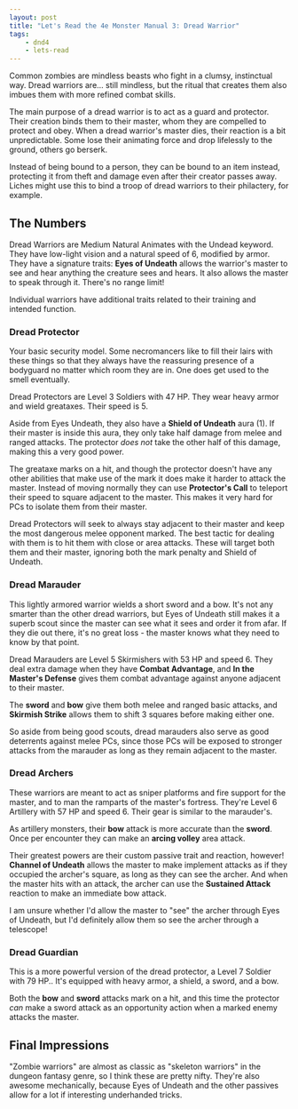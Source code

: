 ```yaml
---
layout: post
title: "Let's Read the 4e Monster Manual 3: Dread Warrior"
tags:
    - dnd4
    - lets-read
---
```


Common zombies are mindless beasts who fight in a clumsy, instinctual way. Dread
warriors are... still mindless, but the ritual that creates them also imbues
them with more refined combat skills.

The main purpose of a dread warrior is to act as a guard and protector. Their
creation binds them to their master, whom they are compelled to protect and
obey. When a dread warrior's master dies, their reaction is a bit
unpredictable. Some lose their animating force and drop lifelessly to the
ground, others go berserk.

Instead of being bound to a person, they can be bound to an item instead,
protecting it from theft and damage even after their creator passes away. Liches
might use this to bind a troop of dread warriors to their philactery, for
example.

## The Numbers

Dread Warriors are Medium Natural Animates with the Undead keyword. They have
low-light vision and a natural speed of 6, modified by armor. They have a
signature traits: **Eyes of Undeath** allows the warrior's master to see and
hear anything the creature sees and hears. It also allows the master to speak
through it. There's no range limit!

Individual warriors have additional traits related to their training and
intended function.


### Dread Protector

Your basic security model. Some necromancers like to fill their lairs with these
things so that they always have the reassuring presence of a bodyguard no matter
which room they are in. One does get used to the smell eventually.

Dread Protectors are Level 3 Soldiers with 47 HP. They wear heavy armor and
wield greataxes. Their speed is 5.

Aside from Eyes Undeath, they also have a **Shield of Undeath** aura (1). If
their master is inside this aura, they only take half damage from melee and
ranged attacks. The protector _does not_ take the other half of this damage,
making this a very good power.

The greataxe marks on a hit, and though the protector doesn't have any other
abilities that make use of the mark it does make it harder to attack the
master. Instead of moving normally they can use **Protector's Call** to teleport
their speed to square adjacent to the master. This makes it very hard for PCs to
isolate them from their master.

Dread Protectors will seek to always stay adjacent to their master and keep the
most dangerous melee opponent marked. The best tactic for dealing with them is
to hit them with close or area attacks. These will target both them and their
master, ignoring both the mark penalty and Shield of Undeath.

### Dread Marauder

This lightly armored warrior wields a short sword and a bow. It's not any
smarter than the other dread warriors, but Eyes of Undeath still makes it a
superb scout since the master can see what it sees and order it from afar. If
they die out there, it's no great loss - the master knows what they need to know
by that point.

Dread Marauders are Level 5 Skirmishers with 53 HP and speed 6. They deal extra
damage when they have **Combat Advantage**, and **In the Master's Defense**
gives them combat advantage against anyone adjacent to their master.

The **sword** and **bow** give them both melee and ranged basic attacks, and
**Skirmish Strike** allows them to shift 3 squares before making either one.

So aside from being good scouts, dread marauders also serve as good deterrents
against melee PCs, since those PCs will be exposed to stronger attacks from the
marauder as long as they remain adjacent to the master.

### Dread Archers

These warriors are meant to act as sniper platforms and fire support for the
master, and to man the ramparts of the master's fortress. They're Level 6
Artillery with 57 HP and speed 6. Their gear is similar to the marauder's.

As artillery monsters, their **bow** attack is more accurate than the
**sword**. Once per encounter they can make an **arcing volley** area attack.

Their greatest powers are their custom passive trait and reaction, however!
**Channel of Undeath** allows the master to make implement attacks as if they
occupied the archer's square, as long as they can see the archer. And when the
master hits with an attack, the archer can use the **Sustained Attack** reaction
to make an immediate bow attack.

I am unsure whether I'd allow the master to "see" the archer through Eyes of
Undeath, but I'd definitely allow them so see the archer through a telescope!

### Dread Guardian

This is a more powerful version of the dread protector, a Level 7 Soldier with
79 HP.. It's equipped with heavy armor, a shield, a sword, and a bow.

Both the **bow** and **sword** attacks mark on a hit, and this time the
protector _can_ make a sword attack as an opportunity action when a marked enemy
attacks the master.

## Final Impressions

"Zombie warriors" are almost as classic as "skeleton warriors" in the dungeon
fantasy genre, so I think these are pretty nifty. They're also awesome
mechanically, because Eyes of Undeath and the other passives allow for a lot if
interesting underhanded tricks.
